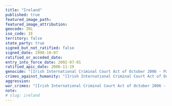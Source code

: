 ```yaml
---
title: "Ireland"
published: true
featured_image_path:
featured_image_attribution:
geocode: IRL
iso_code: IE
territory: false
state_party: true
signed_but_not_ratified: false
signed_date: 1998-10-07
ratified_or_acceded_date:
entry_into_force_date: 2002-07-01
ratified_apic_date: 2006-11-19
genocide: "[Irish International Criminal Court Act of October 2006 - Part 2 - Article 6](https://iccdb.hrlc.net/data/doc/201/keyword/46/)"
crimes_against_humanity: "[Irish International Criminal Court Act of October 2006 - Part 2 - Article 7](https://iccdb.hrlc.net/data/doc/201/keyword/13/)"
aggression:
war_crimes: "[Irish International Criminal Court Act of October 2006 - Part 2 - Article 8.2](https://iccdb.hrlc.net/data/doc/201/keyword/145/)"
note:
# slug: ireland
---
```

